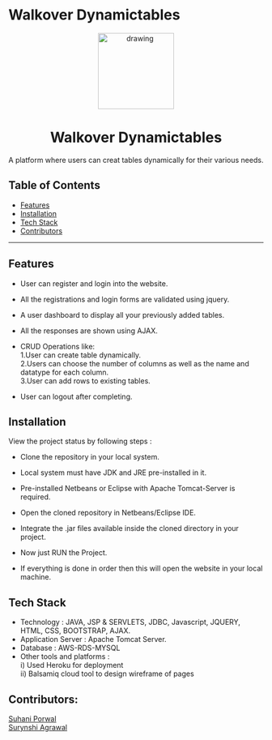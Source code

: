 # Walkover Dynamictables
<p align="center">
 <img src="https://user-images.githubusercontent.com/58841158/153365007-ae1243ba-ddc8-4bb0-a78f-37a213902b5b.jpeg" alt="drawing" height="150" width="150"> 
</p>

 <h1 align="center"> Walkover Dynamictables </h1>

<p align="center"> A platform where users can creat tables dynamically for their various needs.</p>
<p align="center">
</p>
 
## Table of Contents

- [Features](#features)
- [Installation](#installation)
- [Tech Stack](#tech-stack)
- [Contributors](#contributors)

---
## Features

- User can register and login into the website.

- All the registrations and login forms are validated using jquery.

- A user dashboard to display all your previously added tables.

- All the responses are shown using AJAX.

- CRUD Operations like:<br>
1.User can create table dynamically.<br>
2.Users can choose the number of columns as well as the name and datatype for each column. <br>
3.User can add rows to existing tables.<br>

- User can logout after completing.


## Installation

View the project status by following steps :
- Clone the repository in your local system.

- Local system must have JDK and JRE pre-installed in it.

- Pre-installed Netbeans or Eclipse with Apache Tomcat-Server is required.

- Open the cloned repository in Netbeans/Eclipse IDE.

- Integrate the .jar files available inside the cloned directory in your project.

- Now just RUN the Project.

- If everything is done in order then this will open the website in your local machine.




## Tech Stack

- Technology : 
JAVA, JSP & SERVLETS, JDBC, Javascript, JQUERY, HTML, CSS, BOOTSTRAP, AJAX.
- Application Server : 
Apache Tomcat Server.
- Database :
AWS-RDS-MYSQL
- Other tools and platforms : <br>
i) Used Heroku for deployment <br>
ii) Balsamiq cloud tool to design wireframe of pages
 

## Contributors:

<a href="https://github.com/suhani2010">
  Suhani Porwal
</a><br>
<a href="https://github.com/suryanshi13">
  Surynshi Agrawal
</a>
		
